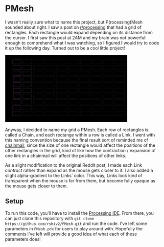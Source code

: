 # PMesh

I wasn't really sure what to name this project, but P(rocessing)Mesh sounded about right. I saw a post on [r/processing](https://www.reddit.com/r/processing/comments/rhtyfq/elastic_type_the_copenhagen_series/?utm_source=share&utm_medium=web2x&context=3) that had a grid of rectangles. Each rectangle would expand depending on its distance from the cursor. I first saw this post at 2AM and my brain was not powerful enough to comprehend what I was watching, so I figured I would try to code it up the following day. Turned out to be a cool little project!

![](pmesh.gif)

Anyway, I decided to name my grid a PMesh. Each row of rectangles is called a Chain, and each rectange within a row is called a Link. I went with this naming convention because the final result sort of reminded me of [chainmail](https://www.google.com/search?q=chainmail&sxsrf=AOaemvKCx4WC3Q4Q8I3eqSU_RsQqn3SEHQ:1640212058454&source=lnms&tbm=isch&sa=X&ved=2ahUKEwjuheaIuvj0AhUdIDQIHRC7DowQ_AUoAnoECAIQBA&biw=1477&bih=716&dpr=1.8), since the size of one rectangle would affect the positions of the other rectangles in the grid, kind of like how the contraction / expansion of one link in a chainmail will affect the positions of other links.

As a slight modification to the original Reddit post, I made each Link *contract* rather than expand as the mouse gets closer to it. I also added a slight alpha-gradient to the Links' color. This way, Links look kind of transparent when the mouse is far from them, but become fully opaque as the mouse gets closer to them. 

## Setup
To run this code, you'll have to install the [Processing IDE](https://processing.org/download). From there, you can just clone this repository with
```git clone https://github.com/rshiv2/PMesh.git``` and run the code. I've left some parameters in ```PMesh.pde``` for users to play around with. Hopefully the comments I've left will provide a good idea of what each of these parameters does!
